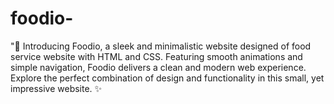 # foodio-
"🎨 Introducing Foodio, a sleek and minimalistic website designed of food service website with HTML and CSS. Featuring smooth animations and simple navigation, Foodio delivers a clean and modern web experience. Explore the perfect combination of design and functionality in this small, yet impressive website. ✨  
